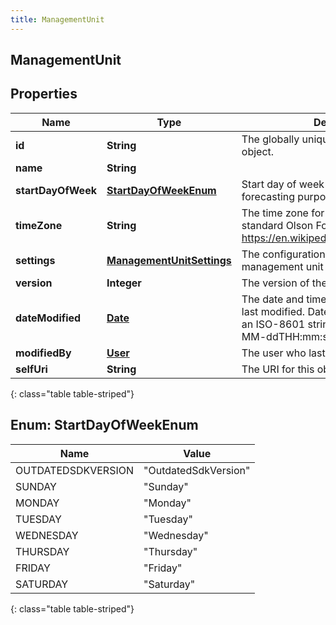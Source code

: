 ```yaml
---
title: ManagementUnit
---
```

## ManagementUnit


## Properties

| Name | Type | Description | Notes |
| ------------ | ------------- | ------------- | ------------- |
| **id** | **String** | The globally unique identifier for the object. |  [optional] |
| **name** | **String** |  |  [optional] |
| **startDayOfWeek** | [**StartDayOfWeekEnum**](#StartDayOfWeekEnum) | Start day of week for scheduling and forecasting purposes |  [optional] |
| **timeZone** | **String** | The time zone for the management unit in standard Olson Format (See https://en.wikipedia.org/wiki/Tz_database) |  [optional] |
| **settings** | [**ManagementUnitSettings**](ManagementUnitSettings.html) | The configuration settings for this management unit |  [optional] |
| **version** | **Integer** | The version of the underlying entity |  |
| **dateModified** | [**Date**](Date.html) | The date and time at which this entity was last modified. Date time is represented as an ISO-8601 string. For example: yyyy-MM-ddTHH:mm:ss.SSSZ |  [optional] |
| **modifiedBy** | [**User**](User.html) | The user who last modified this entity |  [optional] |
| **selfUri** | **String** | The URI for this object |  [optional] |
{: class="table table-striped"}


<a name="StartDayOfWeekEnum"></a>

## Enum: StartDayOfWeekEnum

| Name | Value |
| ---- | ----- |
| OUTDATEDSDKVERSION | &quot;OutdatedSdkVersion&quot; |
| SUNDAY | &quot;Sunday&quot; |
| MONDAY | &quot;Monday&quot; |
| TUESDAY | &quot;Tuesday&quot; |
| WEDNESDAY | &quot;Wednesday&quot; |
| THURSDAY | &quot;Thursday&quot; |
| FRIDAY | &quot;Friday&quot; |
| SATURDAY | &quot;Saturday&quot; |
{: class="table table-striped"}


